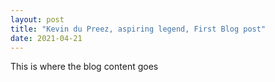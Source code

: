 ```yaml
---
layout: post
title: "Kevin du Preez, aspiring legend, First Blog post"
date: 2021-04-21
---
```


This is where the blog content goes
